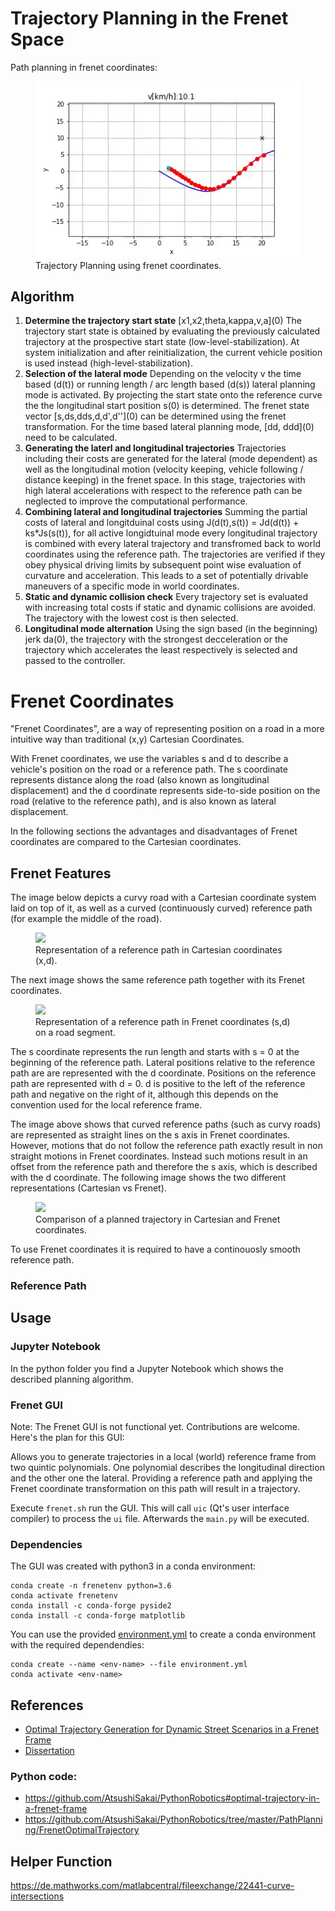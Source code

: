# Trajectory Planning in the Frenet Space

Path planning in frenet coordinates:

<figure>
    <a href="/python/optimal_frenet.gif"><img src="/python/optimal_frenet.gif"></a>
    <figcaption>Trajectory Planning using frenet coordinates.</figcaption>
</figure>

## Algorithm

1. **Determine the trajectory start state** \[x1,x2,theta,kappa,v,a\](0)
The trajectory start state is obtained by evaluating the previously calculated trajectory
at the prospective start state (low-level-stabilization). 
At system initialization and after reinitialization, the current vehicle 
position is used instead (high-level-stabilization).
2. **Selection of the lateral mode**
Depending on the velocity v the time based (d(t)) or running length / arc length based (d(s))
lateral planning mode is activated. By projecting the start state onto the reference curve the
the longitudinal start position s(0) is determined. The frenet state vector 
\[s,ds,dds,d,d',d''\](0) can be determined using the frenet transformation.
For the time based lateral planning mode, \[dd, ddd\](0) need to be calculated.
3. **Generating the laterl and longitudinal trajectories**
Trajectories including their costs are generated for the lateral (mode dependent) 
as well as the longitudinal motion (velocity keeping, vehicle following / distance keeping) in the frenet space.
In this stage, trajectories with high lateral accelerations with respect to the reference
path can be neglected to improve the computational performance.
4. **Combining lateral and longitudinal trajectories**
Summing the partial costs of lateral and longitduinal costs using
J(d(t),s(t)) = Jd(d(t)) + ks*Js(s(t)), for all active longidtuinal mode every
longitudinal trajectory is combined with every lateral trajectory and transfromed
back to world coordinates using the reference path. The trajectories are verified if they obey physical driving limits by
subsequent point wise evaluation of curvature and acceleration. 
This leads to a set of potentially drivable maneuvers of a specific mode in world coordinates.
5. **Static and dynamic collision check**
Every trajectory set is evaluated with increasing total costs if static and dynamic 
collisions are avoided. The trajectory with the lowest cost is then selected.
6. **Longitudinal mode alternation**
Using the sign based (in the beginning) jerk da(0), the trajectory with the
strongest decceleration or the trajectory which accelerates the least respectively 
is selected and passed to the controller.

# Frenet Coordinates

"Frenet Coordinates", are a way of representing position on a road in a more intuitive way than traditional (x,y)
Cartesian Coordinates. 

With Frenet coordinates, we use the variables s and d to describe a vehicle's position on the road or a reference path. 
The s coordinate represents distance along the road (also known as longitudinal displacement) and the d coordinate represents side-to-side position on the road (relative to the reference path), and is also known as lateral displacement.

In the following sections the advantages and disadvantages of Frenet coordinates are compared to the Cartesian coordinates.

## Frenet Features

The image below depicts a curvy road with a Cartesian coordinate system laid on top of it, as well as a curved
(continuously curved) reference path (for example the middle of the road).

<figure>
    <a href="/assets/collections/fpv/frame-components.jpg"><img src="/assets/collections/fpv/frame-components.jpg"></a>
    <figcaption>Representation of a reference path in Cartesian coordinates (x,d).</figcaption>
</figure>


The next image shows the same reference path together with its Frenet coordinates.

<figure>
    <a href="/assets/collections/fpv/frame-components.jpg"><img src="/assets/collections/fpv/frame-components.jpg"></a>
    <figcaption>Representation of a reference path in Frenet coordinates (s,d) on a road segment.</figcaption>
</figure>

The s coordinate represents the run length and starts with s = 0 at the beginning of the reference path.
Lateral positions relative to the reference path are are represented with the d coordinate. 
Positions on the reference path are represented with d = 0. d is positive to the left of the reference path and 
negative on the right of it, although this depends on the convention used for the local reference frame.

The image above shows that curved reference paths (such as curvy roads) are represented as straight lines on the
s axis in Frenet coordinates. However, motions that do not follow the reference path exactly result in non straight
motions in Frenet coordinates. Instead such motions result in an offset from the reference path and therefore the s axis, 
which is described with the d coordinate. The following image shows the two different representations (Cartesian vs Frenet).

<figure>
    <a href="/assets/collections/fpv/frame-components.jpg"><img src="/assets/collections/fpv/frame-components.jpg"></a>
    <figcaption>Comparison of a planned trajectory in Cartesian and Frenet coordinates.</figcaption>
</figure>

To use Frenet coordinates it is required to have a continouosly smooth reference path. 

### Reference Path

## Usage

### Jupyter Notebook

In the python folder you find a Jupyter Notebook which shows the described planning algorithm.

### Frenet GUI

Note: The Frenet GUI is not functional yet. Contributions are welcome. Here's the plan for this GUI:

Allows you to generate trajectories in a local (world) reference frame from two quintic polynomials.
One polynomial describes the longitudinal direction and the other one the lateral. 
Providing a reference path and applying the Frenet coordinate transformation on this path will result in a trajectory.

Execute `frenet.sh` run the GUI. This will call `uic` (Qt's user interface compiler) to process the `ui` file. 
Afterwards the `main.py` will be executed.

### Dependencies

The GUI was created with python3 in a conda environment:

```
conda create -n frenetenv python=3.6
conda activate frenetenv
conda install -c conda-forge pyside2
conda install -c conda-forge matplotlib
```

You can use the provided [environment.yml](environment.yml) to create a conda environment with the required dependendies:

```
conda create --name <env-name> --file environment.yml
conda activate <env-name>
```

## References

- [Optimal Trajectory Generation for Dynamic Street Scenarios in a Frenet Frame](https://www.researchgate.net/profile/Moritz_Werling/publication/224156269_Optimal_Trajectory_Generation_for_Dynamic_Street_Scenarios_in_a_Frenet_Frame/links/54f749df0cf210398e9277af.pdf)
- [Dissertation](https://www.ksp.kit.edu/download/1000021738)

### Python code:

- https://github.com/AtsushiSakai/PythonRobotics#optimal-trajectory-in-a-frenet-frame
- https://github.com/AtsushiSakai/PythonRobotics/tree/master/PathPlanning/FrenetOptimalTrajectory


## Helper Function

https://de.mathworks.com/matlabcentral/fileexchange/22441-curve-intersections
